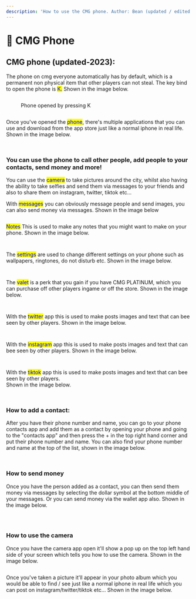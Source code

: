 ```yaml
---
description: 'How to use the CMG phone. Author: Bean (updated / edited by myself)'
---
```


# 📲 CMG Phone

## CMG phone (updated-2023):

The phone on cmg everyone automatically has by default, which is a permanent non physical item that other players can not steal. The key bind to open the phone is <mark style="color:blue;">K.</mark> Shown in the image below.

<div>

<figure><img src="../.gitbook/assets/Phone 1 (1).png" alt=""><figcaption><p>Phone opened by pressing K</p></figcaption></figure>

 

<figure><img src="../.gitbook/assets/phone bg 1.png" alt=""><figcaption></figcaption></figure>

</div>

Once you've opened the <mark style="color:blue;">phone</mark>, there's multiple applications that you can use and download from the app store just like a normal iphone in real life. Shown in the image below.

<div>

<figure><img src="../.gitbook/assets/app store 1.png" alt=""><figcaption></figcaption></figure>

 

<figure><img src="../.gitbook/assets/App store 2.png" alt=""><figcaption></figcaption></figure>

</div>

### You can use the phone to call other people, add people to your contacts, send money and more!

You can use the <mark style="color:blue;">camera</mark> to take pictures around the city, whilst also having the ability to take selfies and send them via messages to your friends and also to share them on instagram, twitter, tiktok etc...

With <mark style="color:blue;">messages</mark> you can obviously message people and send images, you can also send money via messages. Shown in the image below

<figure><img src="../.gitbook/assets/Phone 7.png" alt=""><figcaption></figcaption></figure>

<mark style="color:blue;">Notes</mark> This is used to make any notes that you might want to make on your phone. Shown in the image below.

<div>

<figure><img src="../.gitbook/assets/notes.png" alt=""><figcaption></figcaption></figure>

 

<figure><img src="../.gitbook/assets/notes 2.png" alt=""><figcaption></figcaption></figure>

</div>

The <mark style="color:blue;">settings</mark> are used to change different settings on your phone such as wallpapers, ringtones, do not disturb etc. Shown in the image below.

<div>

<figure><img src="../.gitbook/assets/Settings.png" alt=""><figcaption></figcaption></figure>

 

<figure><img src="../.gitbook/assets/Settings 2.png" alt=""><figcaption></figcaption></figure>

</div>

The <mark style="color:blue;">valet</mark> is a perk that you gain if you have CMG PLATINUM, which you can purchase off other players ingame or off the store. Shown in the image below.

<div>

<figure><img src="../.gitbook/assets/valet.png" alt=""><figcaption></figcaption></figure>

 

<figure><img src="../.gitbook/assets/Valet 2.png" alt=""><figcaption></figcaption></figure>

</div>

With the <mark style="color:blue;">twitter</mark> app this is used to make posts images and text that can bee seen by other players. Shown in the image below.

<div>

<figure><img src="../.gitbook/assets/twitter.png" alt=""><figcaption></figcaption></figure>

 

<figure><img src="../.gitbook/assets/twitter 2 (1).png" alt=""><figcaption></figcaption></figure>

</div>

With the <mark style="color:blue;">instagram</mark> app this is used to make posts images and text that can bee seen by other players. Shown in the image below.

<div>

<figure><img src="../.gitbook/assets/instgram.png" alt=""><figcaption></figcaption></figure>

 

<figure><img src="../.gitbook/assets/instagram 2.png" alt=""><figcaption></figcaption></figure>

</div>

With the <mark style="color:blue;">tiktok</mark> app this is used to make posts images and text that can bee seen by other players.\
Shown in the image below.

<div>

<figure><img src="../.gitbook/assets/tiktok.png" alt=""><figcaption></figcaption></figure>

 

<figure><img src="../.gitbook/assets/tiktok 2.png" alt=""><figcaption></figcaption></figure>

</div>

### How to add a contact:

After you have their phone number and name, you can go to your phone contacts app and add them as a contact by opening your phone and going to the "contacts app" and then press the + in the top right hand corner and put their phone number and name. You can also find your phone number and name at the top of the list, shown in the image below.

<div>

<figure><img src="../.gitbook/assets/phone 5.png" alt=""><figcaption></figcaption></figure>

 

<figure><img src="../.gitbook/assets/contact 2.png" alt=""><figcaption></figcaption></figure>

</div>

### How to send money

Once you have the person added as a contact, you can then send them money via messages by selecting the dollar symbol at the bottom middle of your messages. Or you can send money via the wallet app also. Shown in the image below.

<div>

<figure><img src="../.gitbook/assets/Phone 8.png" alt=""><figcaption></figcaption></figure>

 

<figure><img src="../.gitbook/assets/wallet 1.png" alt=""><figcaption></figcaption></figure>

 

<figure><img src="../.gitbook/assets/wallet 2.png" alt=""><figcaption></figcaption></figure>

</div>

### How to use the camera

Once you have the camera app open it'll show a pop up on the top left hand side of your screen which tells you how to use the camera. Shown in the image below.

<figure><img src="../.gitbook/assets/Phone 6.png" alt=""><figcaption></figcaption></figure>

Once you've taken a picture it'll appear in your photo album which you would be able to find / see just like a normal iphone in real life which you can post on instagram/twitter/tiktok etc... Shown in the image below.&#x20;

<div>

<figure><img src="../.gitbook/assets/Photo album.png" alt=""><figcaption></figcaption></figure>

 

<figure><img src="../.gitbook/assets/photo album 2.png" alt=""><figcaption></figcaption></figure>

</div>

